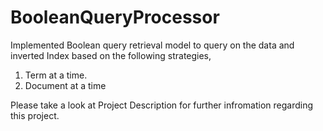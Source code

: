# BooleanQueryProcessor

Implemented Boolean query retrieval model to query on the data and inverted Index based on the following strategies,
1) Term at a time.
2) Document at a time

Please take a look at Project Description for further infromation regarding this project.
